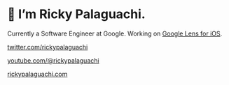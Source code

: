 # 👋 I’m Ricky Palaguachi.
Currently a Software Engineer at Google. Working on [Google Lens for iOS](lens.google).

[twitter.com/rickypalaguachi](https://www.twitter.com/rickypalaguachi)

[youtube.com/@rickypalaguachi](https://www.youtube.com/@rickypalaguachi)

[rickypalaguachi.com](https://www.rickypalaguachi.com)

<!--
## My Experience
**Software Engineering Intern** at Google

**Software Engineering Intern** at Google

**Software Engineerin Intern** at Apple
-->

<!---
rpalaguachi/rpalaguachi is a ✨ special ✨ repository because its `README.md` (this file) appears on your GitHub profile.
You can click the Preview link to take a look at your changes.
--->
